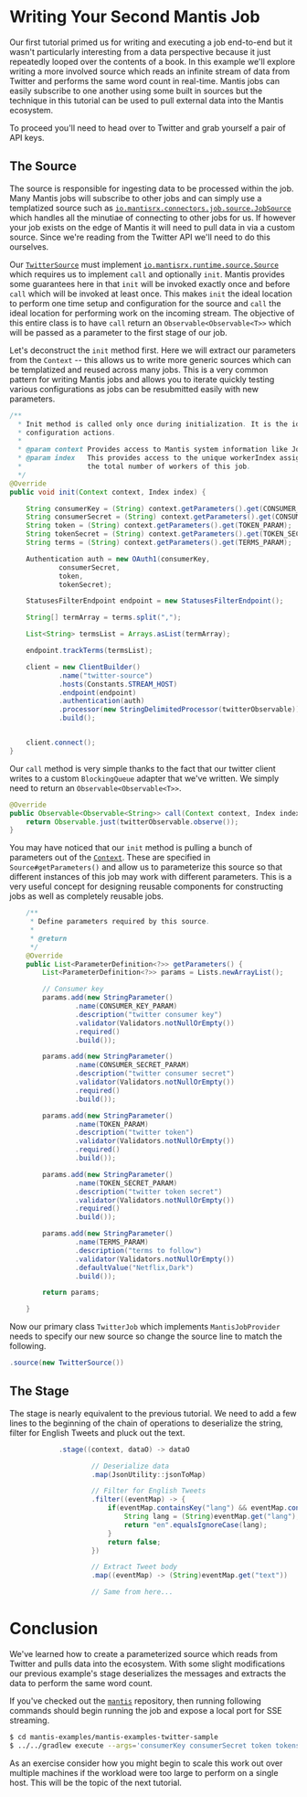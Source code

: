 # Writing Your Second Mantis Job

Our first tutorial primed us for writing and executing a job end-to-end but it wasn't particularly interesting from a data perspective because it just repeatedly looped over the contents of a book. In this example we'll explore writing a more involved source which reads an infinite stream of data from Twitter and performs the same word count in real-time. Mantis jobs can easily subscribe to one another using some built in sources but the technique in this tutorial can be used to pull external data into the Mantis ecosystem.

To proceed you'll need to head over to Twitter and grab yourself a pair of API keys.

## The Source
The source is responsible for ingesting data to be processed within the job. Many Mantis jobs will subscribe to other jobs and can simply use a templatized source such as [`io.mantisrx.connectors.job.source.JobSource`](https://github.com/Netflix/mantis/blob/master/mantis-connectors/mantis-connector-job/src/main/java/io/mantisrx/connector/job/source/JobSource.java) which handles all the minutiae of connecting to other jobs for us. If however your job exists on the edge of Mantis it will need to pull data in via a custom source. Since we're reading from the Twitter API we'll need to do this ourselves.

Our [`TwitterSource`](https://github.com/Netflix/mantis/blob/master/mantis-runtime/src/main/java/io/mantisrx/runtime/source/Source.java) must implement [`io.mantisrx.runtime.source.Source`](https://github.com/Netflix/mantis/blob/master/mantis-runtime/src/main/java/io/mantisrx/runtime/source/Source.java) which requires us to implement `call` and optionally `init`. Mantis provides some guarantees here in that `init` will be invoked exactly once and before `call` which will be invoked at least once. This makes `init` the ideal location to perform one time setup and configuration for the source and `call` the ideal location for performing work on the incoming stream. The objective of this entire class is to have `call` return an `Observable<Observable<T>>` which will be passed as a parameter to the first stage of our job.

Let's deconstruct the `init` method first. Here we will extract our parameters from the `Context` -- this allows us to write more generic sources which can be templatized and reused across many jobs. This is a very common pattern for writing Mantis jobs and allows you to iterate quickly testing various configurations as jobs can be resubmitted easily with new parameters.
  
```java
/**
  * Init method is called only once during initialization. It is the ideal place to perform one time
  * configuration actions.
  *
  * @param context Provides access to Mantis system information like JobId, Job parameters etc
  * @param index   This provides access to the unique workerIndex assigned to this container. It also provides
  *                the total number of workers of this job.
  */
@Override
public void init(Context context, Index index) {

    String consumerKey = (String) context.getParameters().get(CONSUMER_KEY_PARAM);
    String consumerSecret = (String) context.getParameters().get(CONSUMER_SECRET_PARAM);
    String token = (String) context.getParameters().get(TOKEN_PARAM);
    String tokenSecret = (String) context.getParameters().get(TOKEN_SECRET_PARAM);
    String terms = (String) context.getParameters().get(TERMS_PARAM);

    Authentication auth = new OAuth1(consumerKey,
            consumerSecret,
            token,
            tokenSecret);

    StatusesFilterEndpoint endpoint = new StatusesFilterEndpoint();

    String[] termArray = terms.split(",");

    List<String> termsList = Arrays.asList(termArray);

    endpoint.trackTerms(termsList);

    client = new ClientBuilder()
            .name("twitter-source")
            .hosts(Constants.STREAM_HOST)
            .endpoint(endpoint)
            .authentication(auth)
            .processor(new StringDelimitedProcessor(twitterObservable))
            .build();


    client.connect();
}
```

Our `call` method is very simple thanks to the fact that our twitter client writes to a custom `BlockingQueue` adapter that we've written. We simply need to return an `Observable<Observable<T>>`.

```java
@Override
public Observable<Observable<String>> call(Context context, Index index) {
    return Observable.just(twitterObservable.observe());
}

```

You may have noticed that our `init` method is pulling a bunch of parameters out of the [`Context`](https://github.com/Netflix/mantis/blob/master/mantis-runtime/src/main/java/io/mantisrx/runtime/Context.java). These are specified in `Source#getParameters()` and allow us to parameterize this source so that different instances of this job may work with different parameters. This is a very useful concept for designing reusable components for constructing jobs as well as completely reusable jobs.

```java
    /**
     * Define parameters required by this source.
     *
     * @return
     */
    @Override
    public List<ParameterDefinition<?>> getParameters() {
        List<ParameterDefinition<?>> params = Lists.newArrayList();

        // Consumer key
        params.add(new StringParameter()
                .name(CONSUMER_KEY_PARAM)
                .description("twitter consumer key")
                .validator(Validators.notNullOrEmpty())
                .required()
                .build());

        params.add(new StringParameter()
                .name(CONSUMER_SECRET_PARAM)
                .description("twitter consumer secret")
                .validator(Validators.notNullOrEmpty())
                .required()
                .build());

        params.add(new StringParameter()
                .name(TOKEN_PARAM)
                .description("twitter token")
                .validator(Validators.notNullOrEmpty())
                .required()
                .build());

        params.add(new StringParameter()
                .name(TOKEN_SECRET_PARAM)
                .description("twitter token secret")
                .validator(Validators.notNullOrEmpty())
                .required()
                .build());

        params.add(new StringParameter()
                .name(TERMS_PARAM)
                .description("terms to follow")
                .validator(Validators.notNullOrEmpty())
                .defaultValue("Netflix,Dark")
                .build());

        return params;

    }
```

Now our primary class `TwitterJob` which implements `MantisJobProvider` needs to specify our new source so change the source line to match the following.

```java
.source(new TwitterSource())
```

## The Stage

The stage is nearly equivalent to the previous tutorial. We need to add a few lines to the beginning of the chain of operations to deserialize the string, filter for English Tweets and pluck out the text.


```java
            .stage((context, dataO) -> dataO

                    // Deserialize data
                    .map(JsonUtility::jsonToMap)

                    // Filter for English Tweets
                    .filter((eventMap) -> {
                        if(eventMap.containsKey("lang") && eventMap.containsKey("text")) {
                            String lang = (String)eventMap.get("lang");
                            return "en".equalsIgnoreCase(lang);
                        }
                        return false;
                    })

                    // Extract Tweet body
                    .map((eventMap) -> (String)eventMap.get("text"))

                    // Same from here...
```

# Conclusion
We've learned how to create a parameterized source which reads from Twitter and pulls data into the ecosystem. With some slight modifications our previous example's stage deserializes the messages and extracts the data to perform the same word count.

If you've checked out the [`mantis`](https://github.com/Netflix/mantis) repository, then running following commands should begin running the job and expose a local port for SSE streaming.
```bash
$ cd mantis-examples/mantis-examples-twitter-sample
$ ../../gradlew execute --args='consumerKey consumerSecret token tokensecret'
```
As an exercise consider how you might begin to scale this work out over multiple machines if the workload were too large to perform on a single host. This will be the topic of the next tutorial.
